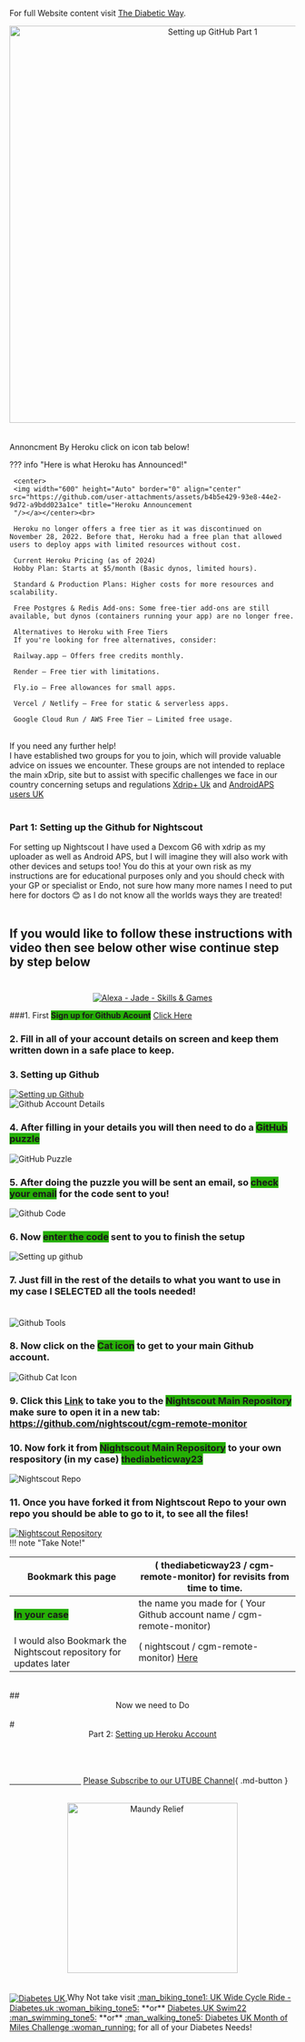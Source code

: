 


For full Website content visit [The Diabetic Way](https://www.thediabeticway.co.uk/index.php/en/).
<br>
<Center><img width="700" height="Auto" border="0" align="center"  src="https://github.com/user-attachments/assets/e8f4cf96-e0a4-4787-ba8e-f9932541ff6a" title="Setting up GitHub Part 1"/></center></a>
<br>

<br>
Annoncment By Heroku click on icon tab below!<br>

??? info "Here is what Heroku has Announced!"


     <center>
     <img width="600" height="Auto" border="0" align="center"  src="https://github.com/user-attachments/assets/b4b5e429-93e8-44e2-9d72-a9bdd023a1ce" title="Heroku Announcement
     "/></a></center><br>

     Heroku no longer offers a free tier as it was discontinued on November 28, 2022. Before that, Heroku had a free plan that allowed users to deploy apps with limited resources without cost.

     Current Heroku Pricing (as of 2024)
     Hobby Plan: Starts at $5/month (Basic dynos, limited hours).

     Standard & Production Plans: Higher costs for more resources and scalability.

     Free Postgres & Redis Add-ons: Some free-tier add-ons are still available, but dynos (containers running your app) are no longer free.

     Alternatives to Heroku with Free Tiers
     If you're looking for free alternatives, consider:

     Railway.app – Offers free credits monthly.

     Render – Free tier with limitations.

     Fly.io – Free allowances for small apps.

     Vercel / Netlify – Free for static & serverless apps.

     Google Cloud Run / AWS Free Tier – Limited free usage.



<br>
 If you need any further help!<br>
 I have established two groups for you to join, which will provide valuable advice on issues we encounter. These groups are not intended to replace the main xDrip, site but to assist with specific challenges we face in our country concerning setups and regulations
<a href=" https://www.facebook.com/groups/5390196001057776" target="_blank" title="Xdrip+ Uk">Xdrip+ Uk</a>
 and <a href=" https://www.facebook.com/groups/2064928127034626" target="_blank" title="AndroidAPS users UK">AndroidAPS users UK</a>  <br>

 <br>

### Part 1: Setting up the Github for Nightscout <br>

For setting up Nightscout I have used a Dexcom G6 with xdrip as my uploader as well as Android APS, but I will imagine they will also work
with other devices and setups too! You do this at your own risk as my instructions are for educational purposes only and you should check with your GP or specialist or Endo, not sure how many more names I need to put here for doctors 😊  as I do not know all the worlds ways they are treated!
<br><br>


## If you would like to follow these instructions with video then see below other wise continue step by step below <br><br>
  
<center>
<a href="https://www.youtube.com/watch?v=6o3AdkQBVog" target="_blank">
  <img width="auto" height="auto" border="0" align="center"  src="https://github.com/user-attachments/assets/10b11bec-2b17-4423-8549-02b30aa50faa" title="Alexa - Jade - Skills & Games"/></a></center>

  
 
###1. First <span style="background-color:#26AF06">**Sign up for Github Acount**</span>   <a href=" https://github.com/" target="_blank" title="Github">Click Here</a><br>

### 2. Fill in all of your account  details  on screen and keep them written down in a safe place to keep.<br>

### 3. Setting up Github<br>
<a href="https://github.com/" target="_blank">
  <img width="auto" height="auto" border="0" align="center"  src="https://github.com/user-attachments/assets/22b39f57-b5d8-4ca3-8186-78a10c181e37" title="Setting up Github"/>
</a><br>

  <img width="Auto" height="Auto" border="0" align="center"  src="https://github.com/user-attachments/assets/e4c69cc2-5e29-4df0-9cb8-103f6fa002a5" title="Github Account Details"/>
</a><br>

### 4. After filling in your details you will then need to do a <span style="background-color:#26AF06">**GitHub puzzle**</span><br>

  <img width="auto" height="auto" border="0" align="center"  src="https://github.com/user-attachments/assets/db5b24a7-200e-4a9a-ae79-4310743a7cb1" title="GitHub Puzzle"/>
</a><br>

### 5. After doing the puzzle you will be sent an email, so <span style="background-color:#26AF06">**check your email**</span>  for the code sent to you!<br> 

  <img width="auto" height="auto" border="0" align="center"  src="https://github.com/user-attachments/assets/09892f4e-3bbe-42d0-85c6-d872b08a5a00" title="Github Code"/>
</a><br>

### 6. Now <span style="background-color:#26AF06">**enter the code**</span> sent to you to finish the setup<br>

  <img width="auto" height="auto" border="0" align="center"  src="https://github.com/user-attachments/assets/d49d3b81-b48f-40c1-a982-defcf4fa6f92" title="Setting up github"/>
</a><br>

### 7. Just fill in the rest of the details to what you want to use in my case I SELECTED all the tools needed!<br><br>
<img width="auto" height="auto" border="0" align="center"  src="https://github.com/user-attachments/assets/ccee380f-ab75-4ce8-b4fb-90155e62ed4a" title="Github Tools"/>
</a><br>

### 8. Now click on the <span style="background-color:#26AF06">**Cat icon**</span>  to get to your main Github account. <br>
<img width="auto" height="auto" border="0" align="center"  src="https://github.com/user-attachments/assets/20fd3db4-d682-4192-9c74-291855e1a490" title="Github Cat Icon"/>
</a><br>

### 9. Click this <a href=" https://github.com/nightscout/cgm-remote-monitor" target="_blank" title="Nightscout Main Repository">Link</a> to take you to the <span style="background-color:#26AF06">**Nightscout Main Repository**</span> make sure to open it in a new tab: https://github.com/nightscout/cgm-remote-monitor <br>

### 10. Now fork it from <span style="background-color:#26AF06">**Nightscout Main Repository**</span> to your own respository (in my case)  <span style="background-color:#26AF06">**thediabeticway23**</span> <br>
<img width="Auto" height="Auto" border="0" align="center"  src="https://github.com/user-attachments/assets/f4ecb55e-03d6-4fc2-be6f-fb9718360049" title="Nightscout Repo"/></a><br>

### 11. Once you have forked it from Nightscout Repo to your own repo you should be able to go to it, to see all the files!

<a href="https://youtu.be/M78KtZ5WbYw" target="_blank">
  <img width="auto" height="auto" border="0" align="center"  src="https://github.com/user-attachments/assets/9df64024-1d3a-4481-94e5-3c7d48ac6ec2" title="Nightscout Repository"/></a></center>


 <br>
!!! note "Take Note!"

| Bookmark this page | ( thediabeticway23 / cgm-remote-monitor) for revisits from time to time. <br />  | 
| --------  | -------- |
|<span style="background-color:#26AF06">**In your case**</span>     | the name you made for ( Your Github account name / cgm-remote-monitor) <br />  |
|  I would also Bookmark the Nightscout repository for updates later | ( nightscout / cgm-remote-monitor) <a href=" https://github.com/nightscout/cgm-remote-monitor" target="_blank" title="Nightscout Main Repository">Here</a> <br />  |




<br>
## <center>Now we need to Do <br></center>
<br>
# <center>Part 2: <a href="https://atlas-night-out.github.io/xdrip-Nightscout-AAPS/user-guide/Nightscout/Setting_up_Heroku_Account_part2/ " target="_blank" title="Setting up Heroku Account">Setting up Heroku Account</a> </center>
<br>

 <br>

<br>

[&emsp;&emsp;&emsp;&emsp;&emsp;&emsp;&emsp;&emsp;&emsp;]()
[Please Subscribe to our UTUBE Channel](https://www.youtube.com/channel/UC9TwtBefjjKw_uKHiIWMkBA?sub_confirmation=1){ .md-button }

<br>
<a href="https://maundyrelief.org.uk/" target="_blank">
  <center><img width="300" height="auto" border="0" align=""  src="https://github.com/user-attachments/assets/585dd221-4f22-4e83-978d-3eedb39d3ca9" title="Maundy Relief"/></center></a>
<br>

<br>
<a href="https://www.diabetes.org.uk/" target="_blank">
<img width="auto" height="auto" border="0" align="center"  src="https://github.com/user-attachments/assets/21b87537-f1fa-4e01-904c-132085884544" title="Diabetes UK"/> </a>Why Not take visit <a href="https://www.diabetes.org.uk/support-us/fundraise/fundraising-events/pedal-for-progress" target="_blank"> :man_biking_tone1: UK Wide Cycle Ride - Diabetes.uk :woman_biking_tone5:</a> **or** <a href="https://swim22.diabetes.org.uk/?fbclid=IwAR3XSygKTkbU7l_Xgu88WU3Q3EYFrFoAj1STvQTVz_6X-xthmjqOUWMTiww" target="_blank">Diabetes.UK Swim22 :man_swimming_tone5:</a> **or** <a href="https://www.diabetes.org.uk/support-us/fundraise/fundraising-events/60-miles-challenge" target="_blank">:man_walking_tone5: Diabetes UK Month of Miles Challenge :woman_running:</a> for all of your Diabetes Needs!

  <!--  
  ******************************************************************************************************************
  mkdocs.yml    # The configuration file.
    docs/
    index.md  # The documentation homepage.
       ...       # Other markdown pages, images and other files.
		
		*************************************************************************
		center text**
		## <center>Now Do  </center><br>
		
		*************************************************************
		
		
<a href="http://nightscout.github.io/pages/update-fork/" target="_blank">
  <img width="auto" height="auto" border="0" align="center"  src="/img/Nightscout/Time to Update Nightscout.png" title="Update Tool"/></a>		
		
		
adding 	Yellow Hightligher!!!!!!!!	with bold too
<span style="background-color: #FFFF00">**Marked text**</span>


adding 	Green Hightligher!!!!!!!!	with bold too
<span style="background-color:#26AF06">**Routines**</span>

<a>
  <img width="auto" height="auto" border="0" align="center"  src="/img/Nightscout/Time to Update Nightscout.png" title="Update Tool"/></a>	




Adding a image with link
<a href="https://www.youtube.com/watch?v=MFsbm45b6YY" target="_blank">
  <img width="auto" height="auto" border="0" align="center"  src="/img/Part 1 Setting up Github 2021/Github account details.jpg" title="github account details"/>
</a><br>


Adding Video

<iframe width="850" height="415" src="https://www.youtube.com/embed/MFsbm45b6YY" title="YouTube video player" frameborder="0" allow="accelerometer; autoplay; clipboard-write; encrypted-media; gyroscope; picture-in-picture" allowfullscreen></iframe>


Adding an embeded video
<iframe id="video3" width="560" height="315" src="https://www.youtube.com/embed/o7-T2IrDJ_A" title="YouTube video player" frameborder="0" allow="accelerometer; autoplay; clipboard-write; encrypted-media; gyroscope; picture-in-picture" allowfullscreen></iframe>

Adding an False video to utube from image!!!!!!!!!!!!!!!!
<center>
<a href="https://youtu.be/FZvuVlHOh8w" target="_blank">
  <img width="auto" height="auto" border="0" align="center"  src="https://github.com/user-attachments/assets/f44c325b-d1d0-483a-813b-bc45813f846a" title="Alexa - Jade - Skills & Games"/></a></center>


Note
**Note:** a note is something that needs to be mentioned but is apart from the context.


!!! Warning "Important Notice"

!!! note "Notes"

??? info "Here is what Heroku has Announced!"
    this needs to be correcr format!


List
This is a regular paragraph.

Paragraph:

1. **Now Open another tab**  to make a Mongodb Atlas** Account: <a href="https://www.mongodb.com/cloud/atlas" target="_blank" title="Click Start Free">See Here</a> 
  and **click** Start Free
 <img width="auto" height="auto" border="0" align="center"  src="/img/Atlas/MongoDB Atlas start free.jpg"Click Start"/>
   2. Sub item two
   3. Sub item three
2. Item two



font size
<font size="4">

</font>

link
<a href=" https://github.com/" target="_blank" title="First create a user account by going to">Click Here</a>


Table:
| Syntax | Description |
| ----------- | ----------- |
| Header | Title |
| Paragraph | Text |


| Feature    | AAPS|Tandem Control-IQ / Omnipod 5|
| ----------- | ------------------------------|-------------|
| `Cost`       | Free        |££££ - Funded (pump + supplies)
|
| `Customization`       |Fully adjustable |Limited by FDA rules|
| `Pump Choice`    | Multiple options  |Brand-locked|
| `Approval`    | DIY (community-supported)  |FDA-approved|


More advanced formatting can be done using HTML tags. Which tags are supported is beyond the scope of this guide, but I will say that the one I use commonly is <br /> to force cells to span multiple lines.

| Header 1  | Header 2 |
| --------  | -------- |
| data      | Some long data that <br /> spans multiple lines |




Video in a box border!

<table width="1166" border="1" style="border-color: #000000; background-color: #ffffff;" cellpadding="1" cellspacing="1" height="98">
<tbody>
<tr style="height: 16px;">
<td style="width: 1158px; border-color: #000000; background-color: #5B9BD5;" fff=""><span style="font-size: 14pt;"><span style="color: #ffffff;">video Instructions,</span></span></td>
</tr>
<tr style="height: 56.4063px;">
<td style="width: 1158px; border-color: #000000;"><span style="font-family: tahoma, arial, helvetica, sans-serif; font-size: 14pt;">
 <iframe id="video3" width="860" height="515" src="https://www.youtube.com/embed/6o3AdkQBVog" title="YouTube video player" frameborder="0" allow="accelerometer; autoplay; clipboard-write; encrypted-media; gyroscope; picture-in-picture" allowfullscreen></iframe>  </span></td>
</tr>
</tbody>
</table>
*****************************************************
Warning Note<table width="1266" border="1" style="border-color: #000000; background-color: #ffffff;" cellpadding="1" cellspacing="1" height="98">
<tbody>
<tr style="height: 16px;">
<td style="width: 1158px; border-color: #000000; background-color: #FF0000;" fff=""><span style="font-size: 14pt;"><strong><span style="color: #ffffff;">Warning!</span></strong></span></td>
</tr>
<tr style="height: 56.4063px;">
<td style="width: 1158px; border-color: #000000;"><span style="font-family: tahoma, arial, helvetica, sans-serif; font-size: 14pt;"> 1: Some new features, updates, or bug fixes may require that you clear your browser cache before you will see the changes taken effect<br/> 2: If you get no errors and no readings after a while see about doing a <a href="http://127.0.0.1:8000/user-guide/Redeploying%20your%20repository/" target="_blank" title="Redeploying your repository link">Redeploying your repository</a> </span></td>
</tr>
</tbody>
</table>

-->


<!--  
  ******************************************************************************************************************
  mkdocs.yml    # The configuration file.
    docs/
    index.md  # The documentation homepage.
       ...       # Other markdown pages, images and other files.
		
		****************************************************************

[In the the video above](../xdrip/Xdrip%20-%20Setting%20up%20Glucose%20Meters.md#video-instructions)





!!!warning 
    Do not use CONTOUR DIABETES app, when using xdrip you can only have one App running!
   <br><br>



   !!!info 
    Do not use CONTOUR DIABETES app, when using xdrip you can only have one App running!
   <br><br>


		
<a href="http://nightscout.github.io/pages/update-fork/" target="_blank">
  <img width="auto" height="auto" border="0" align="center"  src="/img/Nightscout/Time to Update Nightscout.png" title="Update Tool"/></a>		
		
		
adding 	Yellow Hightligher!!!!!!!!	with bold too
<span style="background-color: #FFFF00">**Marked text**</span>


link

<a href=" https://github.com/" target="_blank" title="Github">Click Here</a> 

  <img width="auto" height="auto" border="0" align="center"  src="/img/Fork and Deploy cgm remote monitory Part 4/warning_sign.png" title="Update Tool"/></a>	

<img width="30" height="30" src="/img/Fork and Deploy cgm remote monitory Part 4/clipart2068155.png">

Adding a image with link
<a href="https://www.youtube.com/watch?v=MFsbm45b6YY" target="_blank">
  <img width="auto" height="auto" border="0" align="center"  src="/img/Part 1 Setting up Github 2021/Github account details.jpg" title="github account details"/>
</a><br>


Adding Video

<iframe width="850" height="415" src="https://www.youtube.com/embed/MFsbm45b6YY" title="YouTube video player" frameborder="0" allow="accelerometer; autoplay; clipboard-write; encrypted-media; gyroscope; picture-in-picture" allowfullscreen></iframe>


Adding an embeded video
<iframe id="video3" width="560" height="315" src="https://www.youtube.com/embed/o7-T2IrDJ_A" title="YouTube video player" frameborder="0" allow="accelerometer; autoplay; clipboard-write; encrypted-media; gyroscope; picture-in-picture" allowfullscreen></iframe>


Note
**Note:** a note is something that needs to be mentioned but is apart from the context.


!!! warning "Heroku - See above!"





List
This is a regular paragraph.

Paragraph:

1. **Now Open another tab**  to make a Mongodb Atlas** Account: <a href="https://www.mongodb.com/cloud/atlas" target="_blank" title="Click Start Free">See Here</a> 
  and **click** Start Free
 <img width="auto" height="auto" border="0" align="center"  src="/img/Atlas/MongoDB Atlas start free.jpg"Click Start"/>
   2. Sub item two
   3. Sub item three
2. Item two



font size
<font size="4">

</font>

link
<a href=" https://github.com/" target="_blank" title="First create a user account by going to">Click Here</a>

*******************************************************************************************************************************
*******************************
orange table

<table width="1166" border="1" style="border-color: #000000; background-color: #ffffff;" cellpadding="1" cellspacing="1" height="98">
<tbody>
<tr style="height: 16px;">
<td style="width: 1158px; border-color: #000000; background-color: #db4e12;" fff=""><span style="font-size: 14pt;"><strong><span style="color: #ffffff;">Note!</span></strong></span></td>
</tr>
<tr style="height: 56.4063px;">
<td style="width: 1158px; border-color: #000000;"><span style="font-family: tahoma, arial, helvetica, sans-serif; font-size: 14pt;">If you’re on Heroku and have Automatic Deploys enabled, you’re done!<br>
 If you don’t have Automatic Deploys on yet, or aren’t sure, run through these steps below!</span></td>
</tr>
</tbody>
</table>
***************************************
red warning table
***************************
<table width="1266" border="1" style="border-color: #000000; background-color: #ffffff;" cellpadding="1" cellspacing="1" height="98">
<tbody>
<tr style="height: 16px;">
<td style="width: 1158px; border-color: #000000; background-color: #FF0000;" fff=""><span style="font-size: 14pt;"><strong><span style="color: #ffffff;">Warning!</span></strong></span></td>
</tr>
<tr style="height: 56.4063px;">
<td style="width: 1158px; border-color: #000000;"><span style="font-family: tahoma, arial, helvetica, sans-serif; font-size: 14pt;"> 1: Some new features, updates, or bug fixes may require that you clear your browser cache before you will see the changes taken effect<br/> 2: If you get no errors and no readings after a while see about doing a <a href="http://127.0.0.1:8000/user-guide/Redeploying%20your%20repository/" target="_blank" title="Redeploying your repository link">Redeploying your repository</a> </span></td>
</tr>
</tbody>
</table>
*********************************
Blue Note
******************************
<table width="1166" border="1" style="border-color: #000000; background-color: #ffffff;" cellpadding="1" cellspacing="1" height="98">
<tbody>
<tr style="height: 16px;">
<td style="width: 1158px; border-color: #000000; background-color: #5B9BD5;" fff=""><span style="font-size: 14pt;"><strong><span style="color: #ffffff;">Note!</span></strong></span></td>
</tr>
<tr style="height: 56.4063px;">
<td style="width: 1158px; border-color: #000000;"><span style="font-family: tahoma, arial, helvetica, sans-serif; font-size: 14pt;"> You will have already needed to have done <a href="https://atlas-night-out.github.io/xdrip-Nightscout-AAPS/user-guide/Setting_up_Github_Account_part1/" target="_blank" title="firt you need to do Part 1 Setting up Github Account for Nightscout">Part 1 Setting up Github Account for Nightscout</a>. To be able to continue.</span></span></td>
</tr>
</tbody>
</table>



Table
| Syntax | Description |
| ----------- | ----------- |
| Header | Title |
| Paragraph | Text |


Video in a box border!

<table width="1166" border="1" style="border-color: #000000; background-color: #ffffff;" cellpadding="1" cellspacing="1" height="98">
<tbody>
<tr style="height: 16px;">
<td style="width: 1158px; border-color: #000000; background-color: #5B9BD5;" fff=""><span style="font-size: 14pt;"><span style="color: #ffffff;">video Instructions,</span></span></td>
</tr>
<tr style="height: 56.4063px;">
<td style="width: 1158px; border-color: #000000;"><span style="font-family: tahoma, arial, helvetica, sans-serif; font-size: 14pt;">
 <iframe id="video3" width="860" height="515" src="https://www.youtube.com/embed/6o3AdkQBVog" title="YouTube video player" frameborder="0" allow="accelerometer; autoplay; clipboard-write; encrypted-media; gyroscope; picture-in-picture" allowfullscreen></iframe>  </span></td>
</tr>
</tbody>
</table>
*****************************************************
Warning Note<table width="1266" border="1" style="border-color: #000000; background-color: #ffffff;" cellpadding="1" cellspacing="1" height="98">
<tbody>
<tr style="height: 16px;">
<td style="width: 1158px; border-color: #000000; background-color: #FF0000;" fff=""><span style="font-size: 14pt;"><strong><span style="color: #ffffff;">Warning!</span></strong></span></td>
</tr>
<tr style="height: 56.4063px;">
<td style="width: 1158px; border-color: #000000;"><span style="font-family: tahoma, arial, helvetica, sans-serif; font-size: 14pt;"> 1: Some new features, updates, or bug fixes may require that you clear your browser cache before you will see the changes taken effect<br/> 2: If you get no errors and no readings after a while see about doing a <a href="http://127.0.0.1:8000/user-guide/Redeploying%20your%20repository/" target="_blank" title="Redeploying your repository link">Redeploying your repository</a> </span></td>
</tr>
</tbody>
</table>
<img width="400" height="auto" border="0" align="center"  src="/xdrip-Nightscout-AAPS/img/Nightscout/sadface.png" Sad day"/><br>
-->



